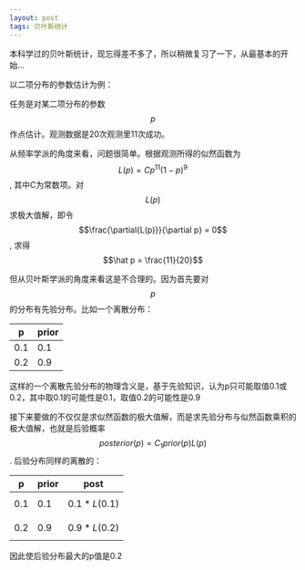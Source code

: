 ```yaml
---
layout: post
tags: 贝叶斯统计
---
```


本科学过的贝叶斯统计，现忘得差不多了，所以稍微复习了一下，从最基本的开始... 

以二项分布的参数估计为例：

任务是对某二项分布的参数$$p$$作点估计。观测数据是20次观测里11次成功。

从频率学派的角度来看，问题很简单。根据观测所得的似然函数为$$L(p) = Cp^11(1-p)^9$$, 其中C为常数项。对$$L(p)$$求极大值解，即令$$\frac{\partial{L(p)}}{\partial p} = 0$$, 求得$$\hat p = \frac{11}{20}$$ 

但从贝叶斯学派的角度来看这是不合理的。因为首先要对$$p$$的分布有先验分布。比如一个离散分布：

|p|prior|
|-- |-- |
|0.1|0.1|
|0.2|0.9|

这样的一个离散先验分布的物理含义是，基于先验知识，认为p只可能取值0.1或0.2，其中取0.1的可能性是0.1，取值0.2的可能性是0.9

接下来要做的不仅仅是求似然函数的极大值解，而是求先验分布与似然函数乘积的极大值解，也就是后验概率$$posterior(p) = C_1prior(p)L(p)$$. 后验分布同样的离散的：

|p|prior|post|
|-- |-- |-- |
|0.1|0.1|$$0.1*L(0.1)$$|
|0.2|0.9|$$0.9*L(0.2)$$|

因此使后验分布最大的p值是0.2
